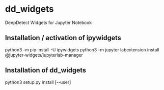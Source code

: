 # dd_widgets

DeepDetect Widgets for Jupyter Notebook

## Installation / activation of ipywidgets

python3 -m pip install -U ipywidgets
python3 -m jupyter labextension install @jupyter-widgets/jupyterlab-manager

## Installation of dd_widgets

python3 setup.py install [--user]
